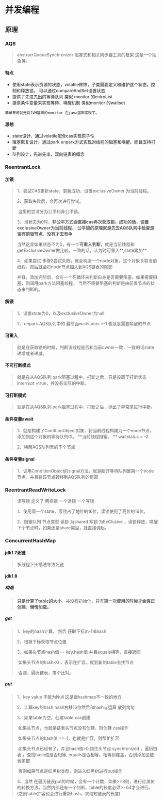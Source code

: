 # 并发编程

## 原理

### AQS

> abstractQueueSynchronizer 阻塞式和相关同步器工具的框架  这是一个抽象类。

#### 特点

- 使用state表示资源的状态，volatile修饰，子类需要定义和维护这个状态，控制和释放锁。 可以通过compareAndSet设置状态
- 提供了先进先出的等待队列  类似 monitor 的entryList
- 提供条件变量来实现等待、唤醒机制  类似monitor 的waitset

`简单来说就是将JVM层面的monitor 在java层面实现了。`

#### 思想

- state设计，通过volatile配合cas实现原子性
- 阻塞恢复设计，通过park unpark方式实现对线程的阻塞和唤醒。而且支持打断
- 队列设计，先进先出，双向链表的概念

### ReentrantLock

#### 加锁

> 1、尝试CAS更新state，更新成功，设置exclusiveOwner 为当前线程。
>
> 2、获取失败后，会再次进行尝试。
>
> ​      这里的尝试分为公平和非公平锁。
>
> 3、当状态为0时，**非公平方式会直接cas再次获取锁，成功的话，设置exclusiveOwner为当前线程**。  **公平锁的原理就是先去AQS队列中检查是否有前驱节点，没有才去竞争**
>
> ​      当然这里如果状态不为0，有一个**可重入判断**，就是当前线程和getExclusiveOwner做比较。一致的话，认为时可重入**,state累加**
>
> 4、如果尝试 步骤2尝试失败，就会构造一个node对象，这个对象关联当前线程。然后就会将node节点加入到AQS链表的尾部
>
> ​      并且，添加完毕后，会有一个死循环来判断自身是否需要阻塞，如果需要阻塞，则调用park方法阻塞线程。 当然不需要阻塞的判断是由前置节点的状态来判断的。

#### 解锁

> 1、设置state为0，以及exclusiveOwner为null
>
> 2、unpark  AQS队列中的 最前面waitstatus =-1  也就是需要唤醒的节点

#### 可重入

> 就是在获取锁的时候，判断该线程是否和当前owner一致，一致的话state递增或者递减。

#### 不可打断模式

> 就是在从AQS队列 park阻塞过程中，打断之后，只是设置了打断状态interrupt =true，并没有实际的中断。

#### 可打断模式

> 就是在从AQS队列 park阻塞过程中，打断之后，抛出了异常来进行中断。

#### 条件变量await

> 1、就是构建了ConfitionObject对象，将当前线程构建为一个node节点，添加到这个对象的等待队列中。  **当前线程阻塞。 ** waitstatus = -2
>
> 2、唤醒AQS队列里的下个节点

#### 条件变量signal

> 1、调用ConditionObject的signal方法，就是断开等待队列里第一个node节点，并且将该节点转移到AQS队列的尾部

### ReentrantReadWriteLock

> 读写锁  定义了 两把锁 一个读锁  一个写锁
>
> 1、使用同一个state，写锁占了地位的16位，读锁使用了高位的16位。
>
> 2、阻塞队列 节点类型  读锁 为shared  写锁 为ExClusive  ，读锁释放，唤醒下个节点时，如果还是share类型，就直接调起。

### ConcurrentHashMap

#### jdk1.7死链

> 多线程下头插法导致死链

#### jdk1.8

##### 构造

> **只是计算了table的大小**，并没有初始化，只有**第一次使用的时候才会真正创建**，**懒惰加载。**

##### get

> 1、key的hash计算。 然后 获取下标(n-1)&hash
>
> 2、根据下标获取节点位置
>
> 3、如果头节点hash值== key.hash值 并且equals相等，直接返回
>
> ​     如果头节点的hash<0 ，表示在扩容，就到新的table去找节点
>
> ​      否则，遍历链表，挨个比对。

##### put

> 1、key value 不能为Null  这是跟hashmap不一致的地方
>
> 2、计算key的hash   hash右移16位然后和hash与运算   散列均匀
>
> 3、如果table为空，创建table  cas创建
>
> ​      如果头节点，也就是链表头节点没有创建，则创建 cas操作
>
> ​      如果头节点的hash值 ==-1，也就是扩容，则帮忙扩容
>
> ​      如果头节点已经有了，并且hash值>0,锁住头节点 synchronized ，遍历链表 ，查找hash值是否相等, equals是否相等，相等则覆盖，否则添加至链表尾部
>
> ​                                          否则如果节点是红黑树类型，则进入红黑树进行put操作
>
> 4、当然 在遍历链表put的时候，会有一个计数，如果>=8则，进行红黑树的转换方法。当然内部还有一个判断，table的长度必须>=64才会进行。 (之前table扩容也会进行重新hash，来缩短链表的长度)











